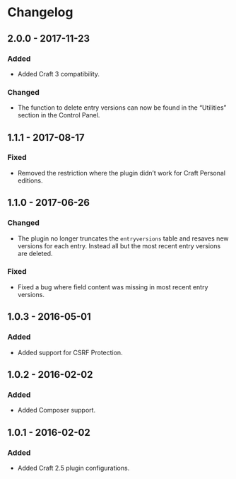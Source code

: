 Changelog
=========

## 2.0.0 - 2017-11-23

### Added
- Added Craft 3 compatibility.

### Changed
- The function to delete entry versions can now be found in the “Utilities” section in the Control Panel.

## 1.1.1 - 2017-08-17

### Fixed
- Removed the restriction where the plugin didn’t work for Craft Personal editions.

## 1.1.0 - 2017-06-26

### Changed
- The plugin no longer truncates the `entryversions` table and resaves new versions for each entry. Instead all but the most recent entry versions are deleted.

### Fixed
- Fixed a bug where field content was missing in most recent entry versions.

## 1.0.3 - 2016-05-01

### Added
- Added support for CSRF Protection.

## 1.0.2 - 2016-02-02

### Added
- Added Composer support.

## 1.0.1 - 2016-02-02

### Added
- Added Craft 2.5 plugin configurations.
